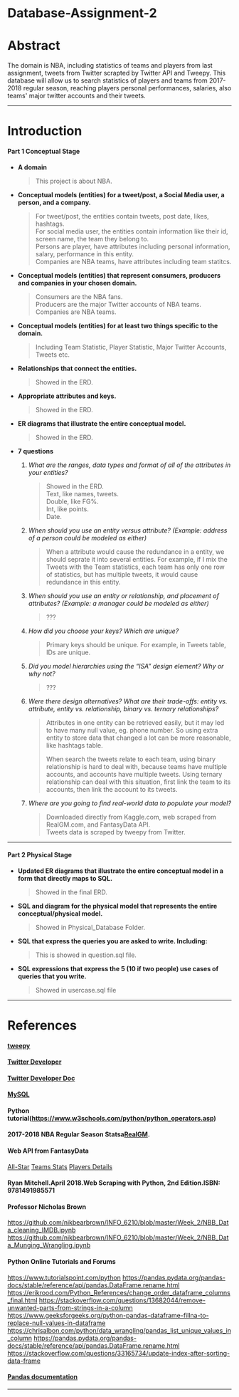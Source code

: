 # Database-Assignment-2
# Abstract
The domain is NBA, including statistics of teams and players from last assignment, tweets from Twitter scrapted by Twitter API and Tweepy.
This database will allow us to search statistics of players and teams from 2017-2018 regular season, reaching players personal performances, salaries, also teams' major twitter accounts and their tweets.

* * *

# Introduction


#### Part 1 Conceptual Stage

- **A domain**<br/>
  >This project is about NBA.

- **Conceptual models (entities) for a tweet/post, a Social Media user, a person, and a company.** <br/>
  >For tweet/post, the entities contain tweets, post date, likes, hashtags.<br/> 
  >For social media user, the entities contain information like their id, screen name, the team they belong to.<br/>
  >Persons are player, have attributes including personal information, salary, performance in this entity.<br/>
  >Companies are NBA teams, have attributes including team statitcs.<br/>


- **Conceptual models (entities) that represent consumers, producers and companies in your chosen domain.** <br/>
  >Consumers are the NBA fans.<br/>
  >Producers are the major Twitter accounts of NBA teams.<br/>
  >Companies are NBA teams.<br/>

- **Conceptual models (entities) for at least two things specific to the domain.**<br/>
  >Including Team Statistic, Player Statistic, Major Twitter Accounts, Tweets etc.

- **Relationships that connect the entities.**<br/>

    >Showed in the ERD.

- **Appropriate attributes and keys.**

    >Showed in the ERD.

- **ER diagrams that illustrate the entire conceptual model.**<br/>
    >Showed in the ERD.

- **7 questions**<br/>

    1. *What are the ranges, data types and format of all of the attributes in your entities?*<br/>
        >Showed in the ERD.<br/>
        Text, like names, tweets.<br/>
        Double, like FG%.<br/>
        Int, like points.<br/>
        Date.
        

    2. *When should you use an entity versus attribute? (Example: address of a person could be
        modeled as either)*<br/>
        >When a attribute would cause the redundance in a entity, we should seprate it into several entities.
        For example, if I mix the Tweets with the Team statistics, each team has only one row of statistics, but has multiple tweets, it would cause redundance in this entity.

    3. *When should you use an entity or relationship, and placement of attributes? (Example: a
        manager could be modeled as either)*<br/>
        >???

    4. *How did you choose your keys? Which are unique?*<br/>
        >Primary keys should be unique. For example, in Tweets table, IDs are unique.

    5. *Did you model hierarchies using the “ISA” design element? Why or why not?*<br/>
        >???

    6. *Were there design alternatives? What are their trade-offs: entity vs. attribute, entity vs.
        relationship, binary vs. ternary relationships?*<br/>

        >Attributes in one entity can be retrieved easily, but it may led to have many null value, eg. phone number.
         So using extra entity to store data that changed a lot can be more reasonable, like hashtags table.
        >
        >When search the tweets relate to each team, using binary relationship is hard to deal with, because teams have multiple accounts, and accounts have multiple tweets. Using ternary relationship can deal with this situation, first link the team to its accounts, then link the account to its tweets.<br/>

    7. *Where are you going to find real-world data to populate your model?*<br/>
        > Downloaded directly from Kaggle.com, web scraped from RealGM.com, and FantasyData API.<br/>
          Tweets data is scraped by tweepy from Twitter.


* * *


#### Part 2 Physical Stage

- **Updated ER diagrams that illustrate the entire conceptual model in a form that directly maps to SQL.** <br/>
  >Showed in the final ERD.

- **SQL and diagram for the physical model that represents the entire conceptual/physical model.**<br/>
  >Showed in Physical_Database Folder.

- **SQL that express the queries you are asked to write. Including:**<br/>
   > This is showed in question.sql file.
    


- **SQL expressions that express the 5 (10 if two people) use cases of queries that you write.**<br/>
  > Showed in usercase.sql file

 
* * *

# References
#### [tweepy](https://tweepy.readthedocs.io/)
#### [Twitter Developer](https://developer.twitter.com/en/docs)
#### [Twitter Developer Doc](https://developer.twitter.com/en/docs)<br/>
#### [MySQL](https://dev.mysql.com/doc/refman/8.0/en/load-data.html)
#### Python tutorial(https://www.w3schools.com/python/python_operators.asp)<br/>
#### 2017-2018 NBA Regular Season Statsa[RealGM](https://basketball.realgm.com/nba/stats/2018/Averages/All/points/All/desc/1/Regular_Season).
#### Web API from FantasyData

[All-Star](https://developer.fantasydata.com/docs/services/584f728a35491a16a4720f49/operations/5a70c9a135491a0ab00a814f) 
[Teams Stats](https://developer.fantasydata.com/docs/services/584f728a35491a16a4720f49/operations/584f728a35491a0d440a48f7) 
[Players Details](https://developer.fantasydata.com/docs/services/584f728a35491a16a4720f49/operations/584f728a35491a0d440a48e6)
#### Ryan Mitchell.April 2018.Web Scraping with Python, 2nd Edition.ISBN: 9781491985571

#### Professor Nicholas Brown
https://github.com/nikbearbrown/INFO_6210/blob/master/Week_2/NBB_Data_cleaning_IMDB.ipynb https://github.com/nikbearbrown/INFO_6210/blob/master/Week_2/NBB_Data_Munging_Wrangling.ipynb

#### Python Online Tutorials and Forums

https://www.tutorialspoint.com/python 
https://pandas.pydata.org/pandas-docs/stable/reference/api/pandas.DataFrame.rename.html 
https://erikrood.com/Python_References/change_order_dataframe_columns_final.html 
https://stackoverflow.com/questions/13682044/remove-unwanted-parts-from-strings-in-a-column 
https://www.geeksforgeeks.org/python-pandas-dataframe-fillna-to-replace-null-values-in-dataframe 
https://chrisalbon.com/python/data_wrangling/pandas_list_unique_values_in_column 
https://pandas.pydata.org/pandas-docs/stable/reference/api/pandas.DataFrame.rename.html 
https://stackoverflow.com/questions/33165734/update-index-after-sorting-data-frame
#### [Pandas documentation](https://pandas.pydata.org/pandas-docs/stable/index.html)

* * *

